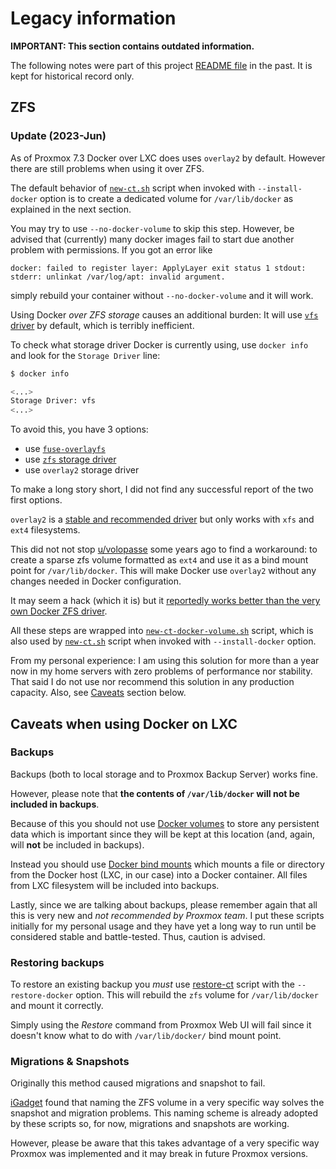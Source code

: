 # Legacy information

**IMPORTANT: This section contains outdated information.**

The following notes were part of this project [README file](README.md) in the past. It is kept for historical record only.



## ZFS

### Update (2023-Jun)

As of Proxmox 7.3 Docker over LXC does uses `overlay2` by default. However there are still problems when using it over ZFS.

The default behavior of [`new-ct.sh`](new-ct.sh) script when invoked with `--install-docker` option is to create a dedicated volume for `/var/lib/docker` as explained in the next section. 

You may try to use `--no-docker-volume` to skip this step. However, be advised that (currently) many docker images fail to start due another problem with permissions. If you got an error like

```
docker: failed to register layer: ApplyLayer exit status 1 stdout: stderr: unlinkat /var/log/apt: invalid argument.
```

simply rebuild your container without `--no-docker-volume` and it will work.



Using Docker _over ZFS storage_ causes an additional burden: It will use [`vfs` driver](https://docs.docker.com/storage/storagedriver/vfs-driver/) by default, which is terribly inefficient.

To check what storage driver Docker is currently using, use `docker info` and look for the `Storage Driver` line:
```bash
$ docker info

<...>
Storage Driver: vfs
<...>
```

To avoid this, you have 3 options:

  - use [`fuse-overlayfs`](https://github.com/containers/fuse-overlayfs)
  - use [`zfs` storage driver](https://docs.docker.com/storage/storagedriver/zfs-driver/)
  - use `overlay2` storage driver

To make a long story short, I did not find any successful report of the two first options.

`overlay2` is a [stable and recommended driver](https://docs.docker.com/storage/storagedriver/select-storage-driver/) but only works with `xfs` and `ext4` filesystems.

This did not not stop [u/volopasse](https://www.reddit.com/r/Proxmox/comments/lsrt28/comment/goubt7u/?utm_source=reddit&utm_medium=web2x&context=3) some years ago to find a workaround: to create a sparse zfs volume formatted as `ext4` and use it as a bind mount point for `/var/lib/docker`. This will make Docker use `overlay2` without any changes needed in Docker configuration.

It may seem a hack (which it is) but it [reportedly works better than the very own Docker ZFS driver](https://github.com/moby/moby/issues/31247#issuecomment-611976248).

All these steps are wrapped into [`new-ct-docker-volume.sh`](new-ct-docker-volume.sh) script, which is also used by [`new-ct.sh`](new-ct.sh) script when invoked with `--install-docker` option.

From my personal experience: I am using this solution for more than a year now in my home servers with zero problems of performance nor stability. That said I do not use nor recommend this solution in any production capacity. Also, see [Caveats](#caveats) section below.



## Caveats when using Docker on LXC

### Backups

Backups (both to local storage and to Proxmox Backup Server) works fine.

However, please note that **the contents of `/var/lib/docker` will not be included in backups**.

Because of this you should not use [Docker volumes](https://docs.docker.com/storage/volumes/) to store any persistent data which is important since they will be kept at this location (and, again, will **not** be included in backups). 

Instead you should use [Docker bind mounts](https://docs.docker.com/storage/bind-mounts/) which mounts a file or directory from the Docker host (LXC, in our case) into a Docker container. All files from LXC filesystem will be included into backups.

Lastly, since we are talking about backups, please remember again that all this is very new and _not recommended by Proxmox team_. I put these scripts initially for my personal usage and they have yet a long way to run until be considered stable and battle-tested. Thus, caution is advised.



### Restoring backups

To restore an existing backup you _must_ use [restore-ct](#restore-ct) script with the `--restore-docker` option. This will rebuild the `zfs` volume for `/var/lib/docker` and mount it correctly.

Simply using the _Restore_ command from Proxmox Web UI will fail since it doesn't know what to do with `/var/lib/docker/` bind mount point. 



### Migrations & Snapshots

Originally this method caused migrations and snapshot to fail.

[iGadget](https://github.com/alexpdp7/ansible-create-proxmox-host/issues/1#issue-1492924235) found that naming the ZFS volume in a very specific way solves the snapshot and migration problems. This naming scheme is already adopted by these scripts so, for now, migrations and snapshots are working.

However, please be aware that this takes advantage of a very specific way Proxmox was implemented and it may break in future Proxmox versions. 
